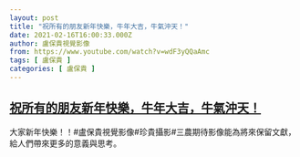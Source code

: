 ```yaml
---
layout: post
title: "祝所有的朋友新年快樂，牛年大吉，牛氣沖天！"
date: 2021-02-16T16:00:33.000Z
author: 盧保貴視覺影像
from: https://www.youtube.com/watch?v=wdF3yQQaAmc
tags: [ 盧保貴 ]
categories: [ 盧保貴 ]
---
```

<!--1613491233000-->
[祝所有的朋友新年快樂，牛年大吉，牛氣沖天！](https://www.youtube.com/watch?v=wdF3yQQaAmc)
------

<div>
大家新年快樂！！#盧保貴視覺影像#珍貴攝影#三農期待影像能為將來保留文獻，給人們帶來更多的意義與思考。
</div>
